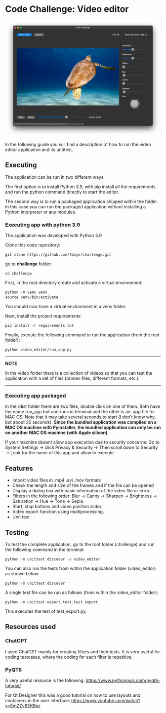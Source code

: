 # Code Challenge: Video editor 

![Video editor UI](images/ui.png "Video editor UI")

In the following guide you will find a description of how to run the video editor application and its unittest.

## Executing

The application can be run in two different ways. 

The first option is to install Python 3.9, with pip install all the requirements and run the python command directly to start the editor.

The second way is to run a packaged application shipped within the folder. In this case you can run the packaged application without installing a Python interpreter or any modules.

### Executing app with python 3.9

The application was developed with Python 3.9

Clone this code repository:
```
git clone https://github.com/fbzyx/challenge.git
```
go to **challenge** folder:
```
cd challenge
```

First, in the root directory create and activate a virtual environment:
```
python -m venv venv 
source venv/bin/activate
```
You should now have a virtual environment in a venv folder.

Next, install the project requirements:
```
pip install -r requirements.txt 
```
Finally, execute the following command to run the application (from the root folder):
```
python video_editor/run_app.py
```

---
**NOTE**

In the video folder there is a collection of videos so that you can test the application with a set of files (broken files, different formats, etc.).

---

### Executing app packaged

In the /dist folder there are two files, double click on one of them. Both have the name run_app but one runs in terminal and the other is an .app file for MAC OS. Note that it may take several seconds to start (I don't know why, but about 30 seconds).
**Since the bundled application was compiled on a MAC OS machine with Pyinstaller, the bundled application can only be run on another MAC OS machine (with Apple silicon)**.

If your machine doesnt allow app execution due to security concerns:
Go to  System Settings -> click Privacy & Security -> Then scroll down to Security -> Look for the name of this app and allow to execute


## Features

- Import video files in .mp4 .avi .mov formats
- Check the length and size of the frames and if the file can be opened
- Display a dialog box with basic information of the video file or error.
- Filters in the following order: Blur → Canny → Sharpen → Brightness → Saturation → Hue → Tone → Sepia.
- Start, stop buttons and video position slider.
- Video export function using multiprocessing.
- Unit test

## Testing

To test the complete application, go to the root folder (challenge) and run the following command in the terminal:
```
python -m unittest discover -s video_editor
```
You can also run the tests from within the application folder (video_editor) as shown below:
```
python -m unittest discover 

```

A single test file can be run as follows (from within the video_editor folder):

```
python -m unittest export.test.test_export
```
This executes the test of test_export.py.

## Resources used

### ChatGPT

I used ChatGPT mainly for creating filters and their tests. 
It is very useful for coding testcases, where the coding for each filter is repetitive.

### PyQT6

A very useful resource is the following: https://www.pythonguis.com/pyqt6-tutorial/

For Qt Designer this was a good tutorial on how to use layouts and containers in the user interface: https://www.youtube.com/watch?v=EmZZvBEKBxc